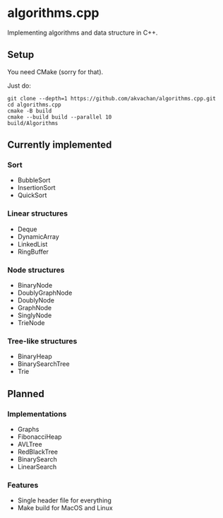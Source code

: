 # algorithms.cpp

Implementing algorithms and data structure in C++.

## Setup

You need CMake (sorry for that).

Just do:
```
git clone --depth=1 https://github.com/akvachan/algorithms.cpp.git
cd algorithms.cpp
cmake -B build
cmake --build build --parallel 10
build/Algorithms
```

## Currently implemented

### Sort
- BubbleSort
- InsertionSort
- QuickSort

### Linear structures
- Deque
- DynamicArray
- LinkedList
- RingBuffer

### Node structures
- BinaryNode
- DoublyGraphNode
- DoublyNode
- GraphNode
- SinglyNode
- TrieNode

### Tree-like structures
- BinaryHeap
- BinarySearchTree
- Trie


## Planned

### Implementations
- Graphs
- FibonacciHeap
- AVLTree
- RedBlackTree
- BinarySearch
- LinearSearch

### Features
- Single header file for everything
- Make build for MacOS and Linux
